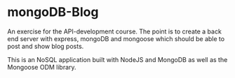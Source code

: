 # mongoDB-Blog
An exercise for the API-development course. The point is to create a back end server with express, mongoDB and mongoose which should be able to post and show blog posts. 

This is an NoSQL application built with NodeJS and MongoDB as well as the Mongoose ODM library.
